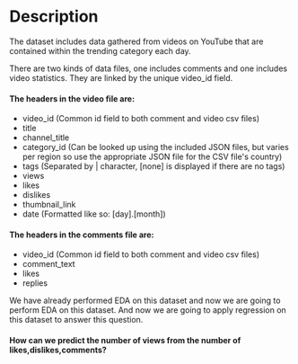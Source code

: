 # Description
The dataset includes data gathered from videos on YouTube that are contained within the trending category each day.

There are two kinds of data files, one includes comments and one includes video statistics. They are linked by the unique video_id field.

#### The headers in the video file are:

* video_id (Common id field to both comment and video csv files)
* title
* channel_title
* category_id (Can be looked up using the included JSON files, but varies per region so use the appropriate JSON file for the CSV file's country)
* tags (Separated by | character, [none] is displayed if there are no tags)
* views
* likes
* dislikes
* thumbnail_link
* date (Formatted like so: [day].[month])

#### The headers in the comments file are:

* video_id (Common id field to both comment and video csv files)
* comment_text
* likes
* replies


We have already performed EDA on this dataset and now we are going to perform EDA on this dataset. 
And now we are going to apply regression on this dataset to answer this question.

#### **How can we predict the number of views from the number of likes,dislikes,comments?**
